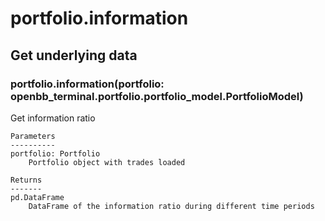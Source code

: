 # portfolio.information

## Get underlying data 
### portfolio.information(portfolio: openbb_terminal.portfolio.portfolio_model.PortfolioModel)

Get information ratio

    Parameters
    ----------
    portfolio: Portfolio
        Portfolio object with trades loaded

    Returns
    -------
    pd.DataFrame
        DataFrame of the information ratio during different time periods
